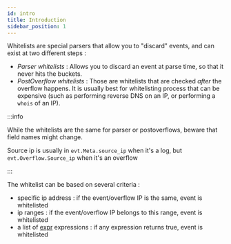 ```yaml
---
id: intro
title: Introduction
sidebar_position: 1
---
```



Whitelists are special parsers that allow you to "discard" events, and can exist at two different steps :

 - *Parser whitelists* : Allows you to discard an event at parse time, so that it never hits the buckets.
 - *PostOverflow whitelists* : Those are whitelists that are checked *after* the overflow happens. It is usually best for whitelisting process that can be expensive (such as performing reverse DNS on an IP, or performing a `whois` of an IP).

:::info

While the whitelists are the same for parser or postoverflows, beware that field names might change.

Source ip is usually in `evt.Meta.source_ip` when it's a log, but `evt.Overflow.Source_ip` when it's an overflow

:::

The whitelist can be based on several criteria :

 - specific ip address : if the event/overflow IP is the same, event is whitelisted
 - ip ranges : if the event/overflow IP belongs to this range, event is whitelisted
 - a list of [expr](https://github.com/antonmedv/expr) expressions : if any expression returns true, event is whitelisted



